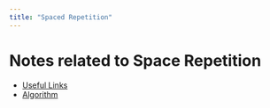 ```yaml
---
title: "Spaced Repetition"
---
```


# Notes related to Space Repetition

- [Useful Links](/docs/useful-links.md#implementations)
- [Algorithm](</docs/algorithm.md# fsrs algorithm overview>)
